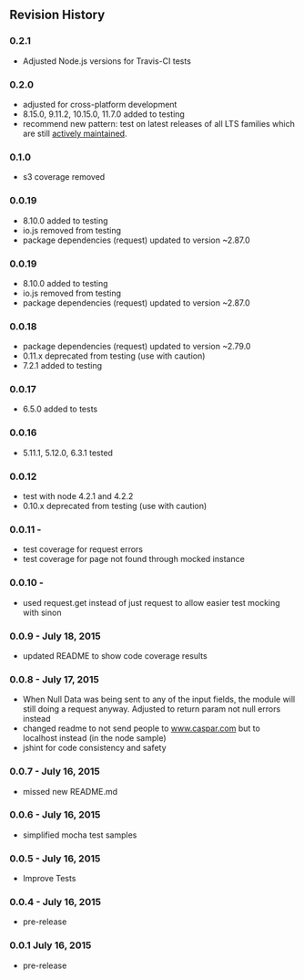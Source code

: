 ## Revision History

### 0.2.1
- Adjusted Node.js versions for Travis-CI tests

### 0.2.0
 - adjusted for cross-platform development
 - 8.15.0, 9.11.2, 10.15.0, 11.7.0 added to testing
 - recommend new pattern: test on latest releases of all LTS families which are still [actively maintained](https://github.com/nodejs/Release).

### 0.1.0
 - s3 coverage removed

### 0.0.19
 - 8.10.0 added to testing
 - io.js removed from testing
 - package dependencies (request) updated to version ~2.87.0

### 0.0.19
 - 8.10.0 added to testing
 - io.js removed from testing
 - package dependencies (request) updated to version ~2.87.0

### 0.0.18
 - package dependencies (request) updated to version ~2.79.0
 - 0.11.x deprecated from testing (use with caution)
 - 7.2.1 added to testing

### 0.0.17
 - 6.5.0 added to tests

### 0.0.16
 - 5.11.1, 5.12.0, 6.3.1 tested 

### 0.0.12 
- test with node 4.2.1 and 4.2.2
- 0.10.x deprecated from testing (use with caution)

### 0.0.11 -
- test coverage for request errors
- test coverage for page not found through mocked instance

### 0.0.10 - 
- used request.get instead of just request to allow easier test mocking with sinon

### 0.0.9 - July 18, 2015
- updated README to show code coverage results

### 0.0.8 - July 17, 2015
- When Null Data was being sent to any of the input fields, the module will still doing a request anyway. Adjusted to return param not null errors instead
- changed readme to not send people to www.caspar.com but to localhost instead (in the node sample)
- jshint for code consistency and safety

### 0.0.7 - July 16, 2015
- missed new README.md

### 0.0.6 - July 16, 2015
- simplified mocha test samples

### 0.0.5 - July 16, 2015
- Improve Tests

### 0.0.4 - July 16, 2015
- pre-release

### 0.0.1  July 16, 2015
- pre-release

